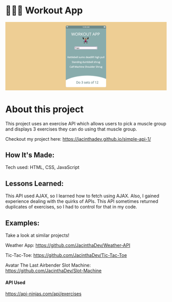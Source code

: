 # 🏋🏽‍♀️ Workout App

<img width="1421" alt="workout app" src="/img/workout app.png">

# About this project
This project uses an exercise API which allows users to pick a muscle group and displays 3 exercises they can do using that muscle group.

Checkout my project here: https://jacinthadev.github.io/simple-api-1/

## How It's Made:
Tech used: HTML, CSS, JavaScript


## Lessons Learned:
This API used AJAX, so I learned how to fetch using AJAX. Also, I gained experience dealing with the quirks of APIs. This API sometimes returned duplicates of exercises, so I had to control for that in my code.

## Examples:
Take a look at similar projects!

Weather App: https://github.com/JacinthaDev/Weather-API

Tic-Tac-Toe: https://github.com/JacinthaDev/Tic-Tac-Toe

Avatar The Last Airbender Slot Machine: https://github.com/JacinthaDev/Slot-Machine

#### API Used

https://api-ninjas.com/api/exercises

